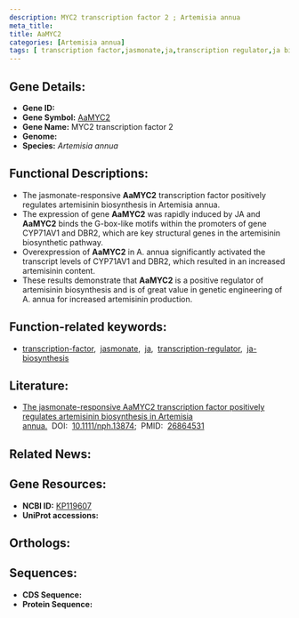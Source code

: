 ```yaml
---
description: MYC2 transcription factor 2 ; Artemisia annua
meta_title:
title: AaMYC2
categories: [Artemisia annua]
tags: [ transcription factor,jasmonate,ja,transcription regulator,ja biosynthesis ]
---
```


## Gene Details:
- **Gene ID:** []()
- **Gene Symbol:** <u>AaMYC2</u>
- **Gene Name:** MYC2 transcription factor 2
- **Genome:** []()
- **Species:** *Artemisia annua*

## Functional Descriptions:
   - The jasmonate-responsive **AaMYC2** transcription factor positively regulates artemisinin biosynthesis in Artemisia annua.
   - The expression of gene **AaMYC2** was rapidly induced by JA and **AaMYC2** binds the G-box-like motifs within the promoters of gene CYP71AV1 and DBR2, which are key structural genes in the artemisinin biosynthetic pathway.
   - Overexpression of **AaMYC2** in A. annua significantly activated the transcript levels of CYP71AV1 and DBR2, which resulted in an increased artemisinin content.
   - These results demonstrate that **AaMYC2** is a positive regulator of artemisinin biosynthesis and is of great value in genetic engineering of A. annua for increased artemisinin production.

## Function-related keywords:
   - [transcription-factor](/tags/transcription-factor/),&nbsp;&nbsp;[jasmonate](/tags/jasmonate/),&nbsp;&nbsp;[ja](/tags/ja/),&nbsp;&nbsp;[transcription-regulator](/tags/transcription-regulator/),&nbsp;&nbsp;[ja-biosynthesis](/tags/ja-biosynthesis/)

## Literature:
   - [The jasmonate-responsive AaMYC2 transcription factor positively regulates artemisinin biosynthesis in Artemisia annua.](https://doi.org/10.1111/nph.13874)&nbsp;&nbsp;DOI:&nbsp;&nbsp;[10.1111/nph.13874](https://doi.org/10.1111/nph.13874);&nbsp;&nbsp;PMID:&nbsp;&nbsp;[26864531](https://pubmed.ncbi.nlm.nih.gov/26864531/)

## Related News:

## Gene Resources:
- **NCBI ID:**  [KP119607](https://www.ncbi.nlm.nih.gov/gene/?term=KP119607)
- **UniProt accessions:**  [](https://www.uniprot.org/uniprotkb//entry)

## Orthologs:

## Sequences:
- **CDS Sequence:**
- **Protein Sequence:**
